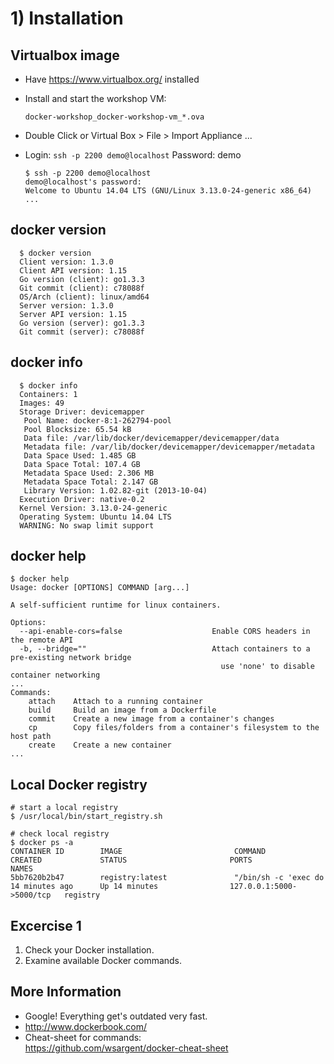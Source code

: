 # 1) Installation


## Virtualbox image
* Have https://www.virtualbox.org/ installed
* Install and start the workshop VM:

  `docker-workshop_docker-workshop-vm_*.ova`
* Double Click or Virtual Box > File > Import Appliance ...
* Login: `ssh -p 2200 demo@localhost` Password: demo
  ```
  $ ssh -p 2200 demo@localhost
  demo@localhost's password:
  Welcome to Ubuntu 14.04 LTS (GNU/Linux 3.13.0-24-generic x86_64)
  ...
  ```


## docker version

```
  $ docker version
  Client version: 1.3.0
  Client API version: 1.15
  Go version (client): go1.3.3
  Git commit (client): c78088f
  OS/Arch (client): linux/amd64
  Server version: 1.3.0
  Server API version: 1.15
  Go version (server): go1.3.3
  Git commit (server): c78088f
```


## docker info

```
  $ docker info
  Containers: 1
  Images: 49
  Storage Driver: devicemapper
   Pool Name: docker-8:1-262794-pool
   Pool Blocksize: 65.54 kB
   Data file: /var/lib/docker/devicemapper/devicemapper/data
   Metadata file: /var/lib/docker/devicemapper/devicemapper/metadata
   Data Space Used: 1.485 GB
   Data Space Total: 107.4 GB
   Metadata Space Used: 2.306 MB
   Metadata Space Total: 2.147 GB
   Library Version: 1.02.82-git (2013-10-04)
  Execution Driver: native-0.2
  Kernel Version: 3.13.0-24-generic
  Operating System: Ubuntu 14.04 LTS
  WARNING: No swap limit support
```


## docker help

```
$ docker help
Usage: docker [OPTIONS] COMMAND [arg...]

A self-sufficient runtime for linux containers.

Options:
  --api-enable-cors=false                    Enable CORS headers in the remote API
  -b, --bridge=""                            Attach containers to a pre-existing network bridge
                                               use 'none' to disable container networking
...
Commands:
    attach    Attach to a running container
    build     Build an image from a Dockerfile
    commit    Create a new image from a container's changes
    cp        Copy files/folders from a container's filesystem to the host path
    create    Create a new container
...
```


## Local Docker registry

```
# start a local registry
$ /usr/local/bin/start_registry.sh
```

```
# check local registry
$ docker ps -a
CONTAINER ID        IMAGE                         COMMAND                CREATED             STATUS                       PORTS                      NAMES
5bb7620b2b47        registry:latest               "/bin/sh -c 'exec do   14 minutes ago      Up 14 minutes                127.0.0.1:5000->5000/tcp   registry
```


## Excercise 1

1. Check your Docker installation.
2. Examine available Docker commands. 


## More Information

* Google! Everything get's outdated very fast.
* http://www.dockerbook.com/
* Cheat-sheet for commands:<br> https://github.com/wsargent/docker-cheat-sheet
